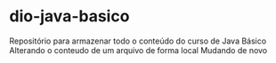 # dio-java-basico
Repositório para armazenar todo o conteúdo do curso de Java Básico
Alterando o conteudo de um arquivo de forma local
Mudando de novo
